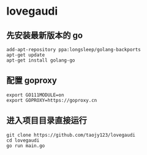 # lovegaudi

## 先安装最新版本的 go
```
add-apt-repository ppa:longsleep/golang-backports
apt-get update
apt-get install golang-go
```

## 配置 goproxy
```
export GO111MODULE=on
export GOPROXY=https://goproxy.cn
```

## 进入项目目录直接运行
```
git clone https://github.com/taojy123/lovegaudi
cd lovegaudi
go run main.go
```

